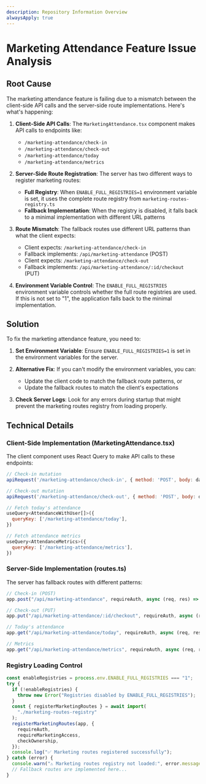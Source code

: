 ```yaml
---
description: Repository Information Overview
alwaysApply: true
---
```


# Marketing Attendance Feature Issue Analysis

## Root Cause

The marketing attendance feature is failing due to a mismatch between the client-side API calls and the server-side route implementations. Here's what's happening:

1. **Client-Side API Calls**: The `MarketingAttendance.tsx` component makes API calls to endpoints like:

   - `/marketing-attendance/check-in`
   - `/marketing-attendance/check-out`
   - `/marketing-attendance/today`
   - `/marketing-attendance/metrics`

2. **Server-Side Route Registration**: The server has two different ways to register marketing routes:

   - **Full Registry**: When `ENABLE_FULL_REGISTRIES=1` environment variable is set, it uses the complete route registry from `marketing-routes-registry.ts`
   - **Fallback Implementation**: When the registry is disabled, it falls back to a minimal implementation with different URL patterns

3. **Route Mismatch**: The fallback routes use different URL patterns than what the client expects:

   - Client expects: `/marketing-attendance/check-in`
   - Fallback implements: `/api/marketing-attendance` (POST)
   - Client expects: `/marketing-attendance/check-out`
   - Fallback implements: `/api/marketing-attendance/:id/checkout` (PUT)

4. **Environment Variable Control**: The `ENABLE_FULL_REGISTRIES` environment variable controls whether the full route registries are used. If this is not set to "1", the application falls back to the minimal implementation.

## Solution

To fix the marketing attendance feature, you need to:

1. **Set Environment Variable**: Ensure `ENABLE_FULL_REGISTRIES=1` is set in the environment variables for the server.

2. **Alternative Fix**: If you can't modify the environment variables, you can:

   - Update the client code to match the fallback route patterns, or
   - Update the fallback routes to match the client's expectations

3. **Check Server Logs**: Look for any errors during startup that might prevent the marketing routes registry from loading properly.

## Technical Details

### Client-Side Implementation (MarketingAttendance.tsx)

The client component uses React Query to make API calls to these endpoints:

```javascript
// Check-in mutation
apiRequest('/marketing-attendance/check-in', { method: 'POST', body: data })

// Check-out mutation
apiRequest('/marketing-attendance/check-out', { method: 'POST', body: data })

// Fetch today's attendance
useQuery<AttendanceWithUser[]>({
  queryKey: ['/marketing-attendance/today'],
})

// Fetch attendance metrics
useQuery<AttendanceMetrics>({
  queryKey: ['/marketing-attendance/metrics'],
})
```

### Server-Side Implementation (routes.ts)

The server has fallback routes with different patterns:

```javascript
// Check-in (POST)
app.post("/api/marketing-attendance", requireAuth, async (req, res) => {...})

// Check-out (PUT)
app.put("/api/marketing-attendance/:id/checkout", requireAuth, async (req, res) => {...})

// Today's attendance
app.get("/api/marketing-attendance/today", requireAuth, async (req, res) => {...})

// Metrics
app.get("/api/marketing-attendance/metrics", requireAuth, async (req, res) => {...})
```

### Registry Loading Control

```javascript
const enableRegistries = process.env.ENABLE_FULL_REGISTRIES === "1";
try {
  if (!enableRegistries) {
    throw new Error("Registries disabled by ENABLE_FULL_REGISTRIES");
  }
  const { registerMarketingRoutes } = await import(
    "./marketing-routes-registry"
  );
  registerMarketingRoutes(app, {
    requireAuth,
    requireMarketingAccess,
    checkOwnership,
  });
  console.log("✅ Marketing routes registered successfully");
} catch (error) {
  console.warn("⚠️ Marketing routes registry not loaded:", error.message);
  // Fallback routes are implemented here...
}
```
